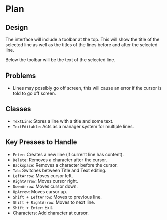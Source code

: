 # Plan

## Design

The interface will include a toolbar at the top. This will show the title of the selected line as well as the titles of the lines before and after the selected line.

Below the toolbar will be the text of the selected line.

## Problems

- Lines may possibly go off screen, this will cause an error if the cursor is told to go off screen.

## Classes

- `TextLine`: Stores a line with a title and some text.
- `TextEditable`: Acts as a manager system for multiple lines.

## Key Presses to Handle

- `Enter`: Creates a new line (if current line has content).
- `Delete`: Removes a character after the cursor.
- `Backspace`: Removes a character before the cursor.
- `Tab`: Switches between Title and Text editing.
- `LeftArrow`: Moves cursor left.
- `RightArrow`: Moves cursor right.
- `DownArrow`: Moves cursor down.
- `UpArrow`: Moves cursor up.
- `Shift + LeftArrow`: Moves to previous line.
- `Shift + RightArrow`: Moves to next line.
- `Shift + Enter`: Exit.
- Characters: Add character at cursor.